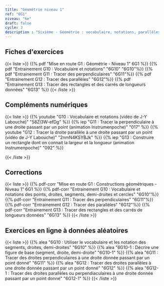 ```yaml
---
title: "Géométrie niveau 1"
ref: "6G1"
niveau: "6e"
draft: false
cycle: 3
description : "Sixième - Géométrie : vocabulaire, notations, parallèles, perpendiculaires"
---
```


<h2 class="ui horizontal divider header"> Fiches d'exercices</h2>


{{< liste >}}
	{{% pdf "Mise en route G1 : Géométrie - Niveau 1" 6G1 %}}
	{{% pdf "Entrainement G10 : Vocabulaire et notations" "6G10" "6G10"%}}
	{{% pdf "Entrainement G11 : Tracer des perpendiculaires" "6G11"%}}
	{{% pdf "Entrainement G12 : Tracer des parallèles" "6G12"%}}
	{{% pdf "Entrainement G13 : Tracer des rectangles et des carrés de longueurs données" "6G13" %}}
{{< /liste >}}

<div class="ui hidden divider"></div>
<div class="ui hidden divider"></div>

<h2 class="ui horizontal divider header"> Compléments numériques</h2>


{{< liste >}}
	{{% youtube "G10 : Vocabulaire et notations (vidéo de J-Y Labouche)" "58ZI3W-efDg" %}}
	{{% iep "G11 : Tracer la perpendiculaire à une droite passant par un point (animation Instrumenpoche)" "017" %}}
	{{% youtube "G12 : Tracer la droite parallèle à une droite passant par un point (vidéo de J-Y Labouche)" "2nmN4KSYBJk" %}}
	{{% iep "G13 : Construire un rectangle dont on connait la largeur et la longueur (animation Instrumenpoche)" "092" %}}

	
{{< /liste >}}

<div class="ui hidden divider"></div>
<div class="ui hidden divider"></div>

<h2 class="ui horizontal divider header"> Corrections</h2>


{{< liste >}}
	{{% pdf-corr "Mise en route G1 : Constructions géométriques - Niveau 1" 6G1 %}}
	{{% pdf-corr "Entrainement G10 : Vocabulaire et notations des points, droites, segments, demi-droites et cercles" "6G10"%}}
	{{% pdf-corr "Entrainement G11 : Tracer des perpendiculaires" "6G11"%}}
	{{% pdf-corr "Entrainement G12 : Tracer des parallèles" "6G12"%}}
	{{% pdf-corr "Entrainement G13 : Tracer des rectangles et des carrés de longueurs données" "6G13" %}}
{{< /liste >}}

<div class="ui hidden divider"></div>
<div class="ui hidden divider"></div>

<h2 class="ui horizontal divider header">Exercices en ligne à données aléatoires</h2>

{{< liste >}}
	{{% alea "6G10 : Utiliser le vocabulaire et les notation des segments, droites, demi-droites" "6G10" %}}
	{{% alea "6G10-1 : Décrire une figure de base (segment, droite, demi-droite" "6G10-1" %}}
	{{% alea "6G11 : Tracer des droites perpendiculaires à une droite donnée passant par un point donné" "6G11" %}}
	{{% alea "6G12 : Tracer des droites parallèles à une droite donnée passant par un point donné" "6G12" %}}
	{{% alea "6G12-1 : Tracer des droites parallèles ou perpendiaculaires à une droite donnée passant par un point donné" "6G12-1" %}}
{{< /liste >}}
